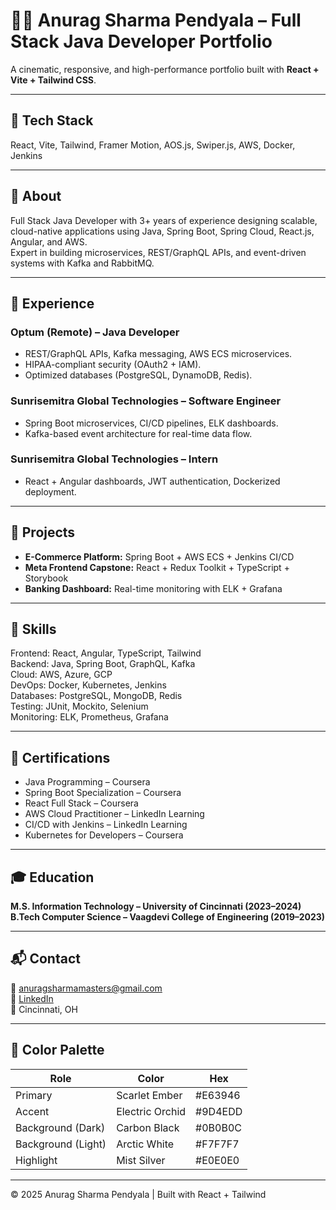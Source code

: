 # 🧑‍💻 Anurag Sharma Pendyala – Full Stack Java Developer Portfolio

A cinematic, responsive, and high-performance portfolio built with **React + Vite + Tailwind CSS**.

---

## 🚀 Tech Stack
React, Vite, Tailwind, Framer Motion, AOS.js, Swiper.js, AWS, Docker, Jenkins

---

## 🧠 About
Full Stack Java Developer with 3+ years of experience designing scalable, cloud-native applications using Java, Spring Boot, Spring Cloud, React.js, Angular, and AWS.  
Expert in building microservices, REST/GraphQL APIs, and event-driven systems with Kafka and RabbitMQ.

---

## 💼 Experience
### Optum (Remote) – Java Developer
- REST/GraphQL APIs, Kafka messaging, AWS ECS microservices.
- HIPAA-compliant security (OAuth2 + IAM).
- Optimized databases (PostgreSQL, DynamoDB, Redis).

### Sunrisemitra Global Technologies – Software Engineer
- Spring Boot microservices, CI/CD pipelines, ELK dashboards.
- Kafka-based event architecture for real-time data flow.

### Sunrisemitra Global Technologies – Intern
- React + Angular dashboards, JWT authentication, Dockerized deployment.

---

## 🧩 Projects
- **E-Commerce Platform:** Spring Boot + AWS ECS + Jenkins CI/CD  
- **Meta Frontend Capstone:** React + Redux Toolkit + TypeScript + Storybook  
- **Banking Dashboard:** Real-time monitoring with ELK + Grafana

---

## 🧰 Skills
Frontend: React, Angular, TypeScript, Tailwind  
Backend: Java, Spring Boot, GraphQL, Kafka  
Cloud: AWS, Azure, GCP  
DevOps: Docker, Kubernetes, Jenkins  
Databases: PostgreSQL, MongoDB, Redis  
Testing: JUnit, Mockito, Selenium  
Monitoring: ELK, Prometheus, Grafana  

---

## 🏅 Certifications
- Java Programming – Coursera  
- Spring Boot Specialization – Coursera  
- React Full Stack – Coursera  
- AWS Cloud Practitioner – LinkedIn Learning  
- CI/CD with Jenkins – LinkedIn Learning  
- Kubernetes for Developers – Coursera  

---

## 🎓 Education
**M.S. Information Technology – University of Cincinnati (2023–2024)**  
**B.Tech Computer Science – Vaagdevi College of Engineering (2019–2023)**

---

## 📬 Contact
📧 anuragsharmamasters@gmail.com  
🔗 [LinkedIn](https://www.linkedin.com/in/anurag-sharma-pendyala)  
📍 Cincinnati, OH

---

## 🎨 Color Palette
| Role | Color | Hex |
|------|--------|------|
| Primary | Scarlet Ember | #E63946 |
| Accent | Electric Orchid | #9D4EDD |
| Background (Dark) | Carbon Black | #0B0B0C |
| Background (Light) | Arctic White | #F7F7F7 |
| Highlight | Mist Silver | #E0E0E0 |

---

© 2025 Anurag Sharma Pendyala | Built with React + Tailwind
